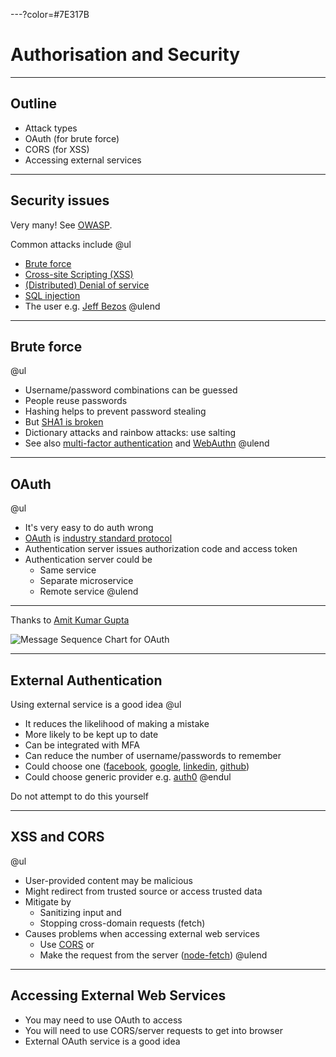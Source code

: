 ---?color=#7E317B

# Authorisation and Security

---

## Outline

* Attack types
* OAuth (for brute force)
* CORS (for XSS)
* Accessing external services

---

## Security issues

Very many! See [OWASP](https://www.owasp.org/index.php/Main_Page).

Common attacks include
@ul
* [Brute force](https://www.owasp.org/index.php/Brute_force_attack)
* [Cross-site Scripting (XSS)]( https://www.owasp.org/index.php/Cross-site_Scripting_(XSS) )
* [(Distributed) Denial of service](https://www.owasp.org/index.php/Denial_of_Service)
* [SQL injection](https://www.owasp.org/index.php/SQL_Injection)
* The user e.g. [Jeff Bezos](https://www.bbc.co.uk/news/technology-47253869)
@ulend

---

## Brute force

@ul
* Username/password combinations can be guessed
* People reuse passwords
* Hashing helps to prevent password stealing
* But [SHA1 is broken](https://security.googleblog.com/2017/02/announcing-first-sha1-collision.html)
* Dictionary attacks and rainbow attacks: use salting
* See also [multi-factor authentication](https://en.wikipedia.org/wiki/Multi-factor_authentication) and [WebAuthn](https://www.w3.org/TR/webauthn/)
@ulend

---

## OAuth

@ul
* It's very easy to do auth wrong
* [OAuth](https://oauth.net/) is [industry standard protocol](https://tools.ietf.org/html/rfc6749)
* Authentication server issues authorization code and access token
* Authentication server could be
  * Same service
  * Separate microservice
  * Remote service
@ulend

---

Thanks to [Amit Kumar Gupta](https://stackoverflow.com/users/453767/amit-kumar-gupta)

![Message Sequence Chart for OAuth](https://i.stack.imgur.com/lrLe3.png)

---

## External Authentication

Using external service is a good idea
@ul
* It reduces the likelihood of making a mistake
* More likely to be kept up to date
* Can be integrated with MFA
* Can reduce the number of username/passwords to remember
* Could choose one ([facebook](https://developers.facebook.com/docs/facebook-login/), [google](https://developers.google.com/identity/), [linkedin](https://docs.microsoft.com/en-us/linkedin/shared/authentication/authentication), [github](https://developer.github.com/v3/auth/))
* Could choose generic provider e.g. [auth0](https://auth0.com/)
@endul

Do not attempt to do this yourself

---

## XSS and CORS

@ul
* User-provided content may be malicious
* Might redirect from trusted source or access trusted data
* Mitigate by
  * Sanitizing input and
  * Stopping cross-domain requests (fetch)
* Causes problems when accessing external web services
  * Use [CORS](https://developer.mozilla.org/en-US/docs/Web/HTTP/CORS) or
  * Make the request from the server ([node-fetch](https://www.npmjs.com/package/node-fetch))
@ulend

---

## Accessing External Web Services

* You may need to use OAuth to access
* You will need to use CORS/server requests to get into browser
* External OAuth service is a good idea



